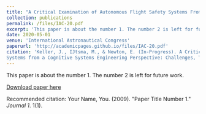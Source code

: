 ```yaml
---
title: "A Critical Examination of Autonomous Flight Safety Systems From a Cognitive Systems Engineering Perspective: Challenges, Themes, and Outlying Risks"
collection: publications
permalink: /files/IAC-20.pdf
excerpt: 'This paper is about the number 1. The number 2 is left for future work.'
date: 2020-05-01
venue: 'International Astronautical Congress'
paperurl: 'http://academicpages.github.io/files/IAC-20.pdf'
citation: 'Keller, J., IJtsma, M., & Newton, E. (In-Progress). A Critical Examination of Autonomous Flight Safety
Systems from a Cognitive Systems Engineering Perspective: Challenges, Themes, and Outlying Risks.'
---
```

This paper is about the number 1. The number 2 is left for future work.

[Download paper here](http://academicpages.github.io/files/paper1.pdf)

Recommended citation: Your Name, You. (2009). "Paper Title Number 1." <i>Journal 1</i>. 1(1).
